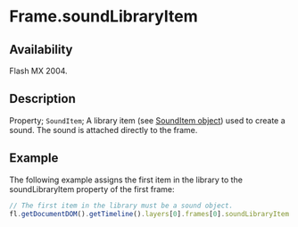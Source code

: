 # Frame.soundLibraryItem

## Availability

Flash MX 2004.

## Description

Property; `SoundItem`; A library item (see [SoundItem object](../SoundItem_object/SoundItem_summary.md)) used to create a sound. The sound is attached directly to the frame.

## Example

The following example assigns the first item in the library to the soundLibraryItem property of the first frame:

```javascript
// The first item in the library must be a sound object. 
fl.getDocumentDOM().getTimeline().layers[0].frames[0].soundLibraryItem = fl.getDocumentDOM().library.items[0];
```
